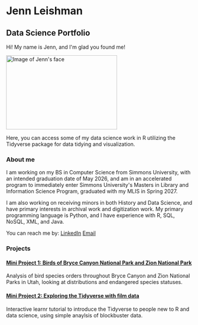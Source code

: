# Jenn Leishman
## Data Science Portfolio

Hi! My name is Jenn, and I'm glad you found me!

<img src="https://github.com/user-attachments/assets/22f98bc2-397a-49e3-bb03-08c37e9fb86f" alt="Image of Jenn's face" width="300" height="200">


Here, you can access some of my data science work in R utilizing the Tidyverse package for data tidying and visualization. 

### About me

I am working on my BS in Computer Science from Simmons University, with an intended graduation date of May 2026, and am in an accelerated program to immediately enter Simmons University's Masters in Library and Information Science Program, graduated with my MLIS in Spring 2027.

I am also working on receiving minors in both History and Data Science, and have primary interests in archival work and digitization work. My primary programming language is Python, and I have experience with R, SQL, NoSQL, XML, and Java.

You can reach me by:
[LinkedIn](https://www.linkedin.com/in/jenn-leishman-746590333/)
[Email](mailto:jennifermleishman@gmail.com)

### Projects

#### [Mini Project 1: Birds of Bryce Canyon National Park and Zion National Park](https://github.com/jennleishman/Mini-Project-1/blob/908c266f5f25ac0eac695ec7c2fed39b8ba125ee/mini_project_1/dataAnalysis.pdf)
Analysis of bird species orders throughout Bryce Canyon and Zion National Parks in Utah, looking at distributions and endangered species statuses.

#### [Mini Project 2: Exploring the Tidyverse with film data](https://jennleishman.github.io/Mini-Project-2/)
Interactive learnr tutorial to introduce the Tidyverse to people new to R and data science, using simple anaylsis of blockbuster data.


